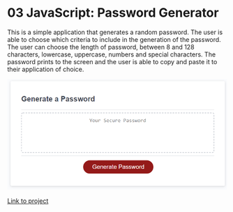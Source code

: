 # 03 JavaScript: Password Generator

This is a simple application that generates a random password. The user is able to choose which criteria to include in the generation of the password. The user can choose the length of password, between 8 and 128 characters, lowercase, uppercase, numbers and special characters. The password prints to the screen and the user is able to copy and paste it to their application of choice. 

![screenshot](./Assets/screenshot_password.png)

[Link to project](https://joannatanveer.github.io/passwordgenerator/)
